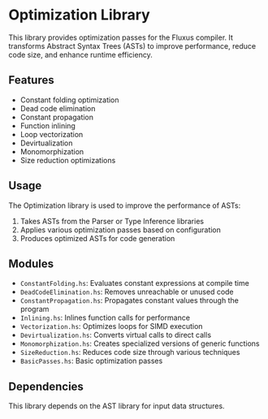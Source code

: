 # Optimization Library

This library provides optimization passes for the Fluxus compiler. It transforms Abstract Syntax Trees (ASTs) to improve performance, reduce code size, and enhance runtime efficiency.

## Features

- Constant folding optimization
- Dead code elimination
- Constant propagation
- Function inlining
- Loop vectorization
- Devirtualization
- Monomorphization
- Size reduction optimizations

## Usage

The Optimization library is used to improve the performance of ASTs:

1. Takes ASTs from the Parser or Type Inference libraries
2. Applies various optimization passes based on configuration
3. Produces optimized ASTs for code generation

## Modules

- `ConstantFolding.hs`: Evaluates constant expressions at compile time
- `DeadCodeElimination.hs`: Removes unreachable or unused code
- `ConstantPropagation.hs`: Propagates constant values through the program
- `Inlining.hs`: Inlines function calls for performance
- `Vectorization.hs`: Optimizes loops for SIMD execution
- `Devirtualization.hs`: Converts virtual calls to direct calls
- `Monomorphization.hs`: Creates specialized versions of generic functions
- `SizeReduction.hs`: Reduces code size through various techniques
- `BasicPasses.hs`: Basic optimization passes

## Dependencies

This library depends on the AST library for input data structures.